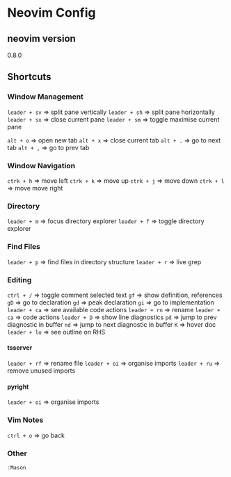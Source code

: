 # Neovim Config

## neovim version

0.8.0

## Shortcuts

### Window Management

`leader + sv` => split pane vertically
`leader + sh` => split pane horizontally
`leader + sx` => close current pane
`leader + sm` => toggle maximise current pane

`alt + o` => open new tab
`alt + x` => close current tab
`alt + .` => go to next tab
`alt + ,` => go to prev tab

### Window Navigation

`ctrk + h` => move left
`ctrk + k` => move up
`ctrk + j` => move down
`ctrk + l` => move move right

### Directory

`leader + m` => focus directory explorer
`leader + f` => toggle directory explorer

### Find Files

`leader + p` => find files in directory structure
`leader + r` => live grep

### Editing

`ctrl + /` => toggle comment selected text
`gf` => show definition, references
`gD` => go to declaration
`gd` => peak declaration
`gi` => go to implementation
`leader + ca` => see available code actions
`leader + rn` => rename
`leader + ca` => code actions
`leader + D` => show line diagnostics
`pd` => jump to prev diagnostic in buffer
`nd` => jump to next diagnostic in buffer
`K` => hover doc
`leader + lo` => see outline on RHS

#### tsserver

`leader + rf` => rename file
`leader + oi` => organise imports
`leader + ru` => remove unused imports

#### pyright

`leader + oi` => organise imports

### Vim Notes

`ctrl + o` => go back

### Other

`:Mason `
